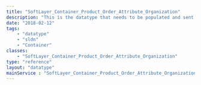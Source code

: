 ```yaml
---
title: "SoftLayer_Container_Product_Order_Attribute_Organization"
description: "This is the datatype that needs to be populated and sent to SoftLayer_Product_Order::placeOrder. The SoftLayer_Container_Product_Order_Attribute_Organization datatype contains the organization information. "
date: "2018-02-12"
tags:
    - "datatype"
    - "sldn"
    - "Container"
classes:
    - "SoftLayer_Container_Product_Order_Attribute_Organization"
type: "reference"
layout: "datatype"
mainService : "SoftLayer_Container_Product_Order_Attribute_Organization"
---
```

